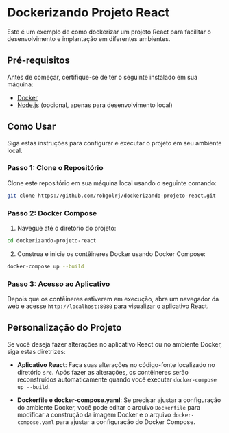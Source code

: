 # Dockerizando Projeto React

Este é um exemplo de como dockerizar um projeto React para facilitar o desenvolvimento e implantação em diferentes ambientes.

## Pré-requisitos

Antes de começar, certifique-se de ter o seguinte instalado em sua máquina:

- [Docker](https://www.docker.com/get-started)
- [Node.js](https://nodejs.org/) (opcional, apenas para desenvolvimento local)

## Como Usar

Siga estas instruções para configurar e executar o projeto em seu ambiente local.

### Passo 1: Clone o Repositório

Clone este repositório em sua máquina local usando o seguinte comando:

```bash
git clone https://github.com/robgolrj/dockerizando-projeto-react.git
```

### Passo 2: Docker Compose

1. Navegue até o diretório do projeto:

```bash
cd dockerizando-projeto-react
```

2. Construa e inicie os contêineres Docker usando Docker Compose:

```bash
docker-compose up --build
```

### Passo 3: Acesso ao Aplicativo

Depois que os contêineres estiverem em execução, abra um navegador da web e acesse `http://localhost:8080` para visualizar o aplicativo React.

## Personalização do Projeto

Se você deseja fazer alterações no aplicativo React ou no ambiente Docker, siga estas diretrizes:

- **Aplicativo React**: Faça suas alterações no código-fonte localizado no diretório `src`. Após fazer as alterações, os contêineres serão reconstruídos automaticamente quando você executar `docker-compose up --build`.

- **Dockerfile e docker-compose.yaml**: Se precisar ajustar a configuração do ambiente Docker, você pode editar o arquivo `Dockerfile` para modificar a construção da imagem Docker e o arquivo `docker-compose.yaml` para ajustar a configuração do Docker Compose.
